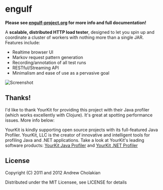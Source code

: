 # engulf

**Please see [engulf-project.org](http://engulf-project.org) for more info and full documentation!**

A **scalable, distributed HTTP load tester**, designed to let you spin up and coordinate a cluster of workers with nothing more than a single JAR. Features include:

* Realtime browser UI
* Markov request pattern generation
* Recording/annotation of all test runs
* RESTful/Streaming API
* Minimalism and ease of use as a pervasive goal

![Screenshot](https://img.skitch.com/20120811-qf81tgw9pg51mnbjnidq4axmgf.png)

## Thanks!
I'd like to thank YourKit for providing this project with their Java profiler (which works excellently with Clojure).
It's great at spotting performance issues. More info below:

YourKit is kindly supporting open source projects with its full-featured Java Profiler.
YourKit, LLC is the creator of innovative and intelligent tools for profiling
Java and .NET applications. Take a look at YourKit's leading software products:
[YourKit Java Profiler](http://www.yourkit.com/java/profiler/index.jsp) and
[YourKit .NET Profiler](http://www.yourkit.com/.net/profiler/index.jsp)

## License

Copyright (C) 2011 and 2012 Andrew Cholakian

Distributed under the MIT Licensee, see LICENSE for details
